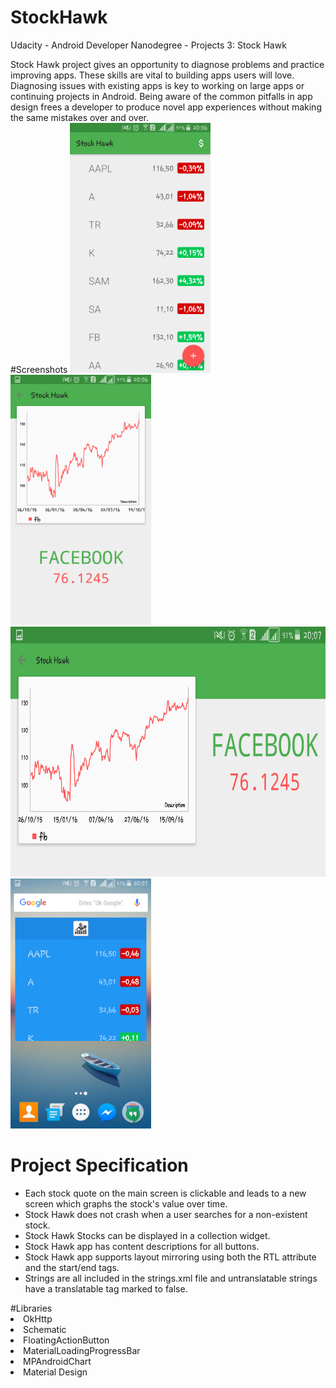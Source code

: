 # StockHawk
Udacity - Android Developer Nanodegree - Projects 3: Stock Hawk

Stock Hawk project gives an opportunity to diagnose problems and practice improving apps. These skills are vital to building apps users will love. Diagnosing issues with existing apps is key to working on large apps or continuing projects in Android. Being aware of the common pitfalls in app design frees a developer to produce novel app experiences without making the same mistakes over and over.<br>
#Screenshots
<img  height="400"  src="1.png" />
<img   height="400" src="2.png" />
<img   height="400" src="3.png" />
<img  height="400"  src="4.png" />
<br>

# Project Specification
<ul>
<li>Each stock quote on the main screen is clickable and leads to a new screen which graphs the stock's value over time.</li>
<li>Stock Hawk does not crash when a user searches for a non-existent stock.</li>
<li>Stock Hawk Stocks can be displayed in a collection widget.</li>
<li>Stock Hawk app has content descriptions for all buttons.</li>
<li>Stock Hawk app supports layout mirroring using both the RTL attribute and the start/end tags.</li>
<li>Strings are all included in the strings.xml file and untranslatable strings have a translatable tag marked to false.</li>
</ul>
#Libraries
<li>OkHttp</li>
<li>Schematic</li>
<li>FloatingActionButton</li>
<li>MaterialLoadingProgressBar</li>
<li>MPAndroidChart</li>
<li>Material Design</li> 
</ul>
